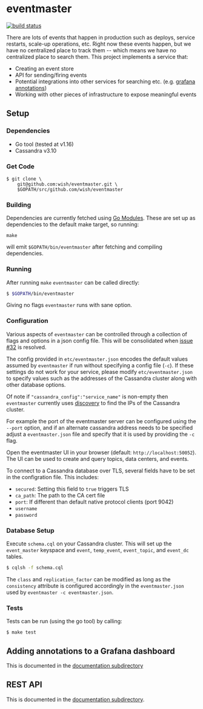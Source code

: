 # eventmaster

[![build status](https://github.com/wish/eventmaster/actions/workflows/build.yml/badge.svg)](https://github.com/wish/eventmaster/actions)

There are lots of events that happen in production such as deploys, service
restarts, scale-up operations, etc. Right now these events happen, but we have
no centralized place to track them -- which means we have no centralized place
to search them. This project implements a service that:

- Creating an event store
- API for sending/firing events
- Potential integrations into other services for searching etc. (e.g. [grafana annotations](./docs/grafana))
- Working with other pieces of infrastructure to expose meaningful events

## Setup
### Dependencies
- Go tool (tested at v1.16)
- Cassandra v3.10

### Get Code
```
$ git clone \
    git@github.com:wish/eventmaster.git \
    $GOPATH/src/github.com/wish/eventmaster
```

### Building

Dependencies are currently fetched using [Go Modules](https://blog.golang.org/using-go-modules).
These are set up as dependencies to the default make target, so running:

```
make
```

will emit `$GOPATH/bin/eventmaster` after fetching and compiling dependencies.


### Running

After running `make` `eventmaster` can be called directly:

```bash
$ $GOPATH/bin/eventmaster
```

Giving no flags `eventmaster` runs with sane option.

### Configuration

Various aspects of `eventmaster` can be controlled through a collection of
flags and options in a json config file. This will be consolidated when
[issue #32](https://github.com/wish/eventmaster/issues/32)
is resolved.

The config provided in `etc/eventmaster.json` encodes the default values
assumed by `eventmaster` if run without specifying a config file (`-c`). If
these settings do not work for your service, please modify
`etc/eventmaster.json` to specify values such as the addresses of the Cassandra
cluster along with other database options.

Of note if `"cassandra_config":"service_name"` is non-empty then `eventmaster`
currently uses
[discovery](https://github.com/wish/discovery)
to find the IPs of the Cassandra cluster.

For example the port of the eventmaster server can be configured using the
`--port` option, and if an alternate cassandra address needs to be specified
adjust a `eventmaster.json` file and specify that it is used by providing the
`-c` flag.

Open the eventmaster UI in your browser (default: `http://localhost:50052`).
The UI can be used to create and query topics, data centers, and events.

To connect to a Cassandra database over TLS, several fields have to be set in the configration file. This includes:
- `secured`: Setting this field to `true` triggers TLS
- `ca_path`: The path to the CA cert file
- `port`: If different than default native protocol clients (port 9042)
- `username`
- `password`
### Database Setup

Execute `schema.cql` on your Cassandra cluster. This will set up the
`event_master` keyspace and `event`, `temp_event`, `event_topic`, and
`event_dc` tables.

```bash
$ cqlsh -f schema.cql
```

The `class` and `replication_factor` can be modified as long as the
`consistency` attribute is configured accordingly in the `eventmaster.json`
used by `eventmaster -c eventmaster.json`.

### Tests
Tests can be run (using the go tool) by calling:

```
$ make test
```

## Adding annotations to a Grafana dashboard

This is documented in the [documentation subdirectory](./docs/grafana)

## REST API

This is documented in the [documentation subdirectory](./docs/api/).
